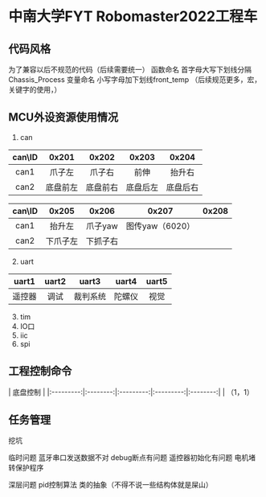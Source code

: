 中南大学FYT Robomaster2022工程车
================================
代码风格
--------------------------
为了兼容以后不规范的代码（后续需要统一）
函数命名 首字母大写下划线分隔Chassis_Process
变量命名 小写字母加下划线front_temp
（后续规范更多，宏，关键字的使用，）

MCU外设资源使用情况
-------------------

1. can

| can\ID | 0x201 | 0x202 | 0x203 | 0x204 |
|:---------:|:--------:|:---------:|:---------:|:--------:|
| can1 | 爪子左|爪子右|前伸|抬升右
| can2 |底盘前左| 底盘前右 |底盘后左|底盘后右|

| can\ID | 0x205 | 0x206 | 0x207 | 0x208 |
|:---------:|:--------:|:---------:|:---------:|:--------:|
| can1 | 抬升左|爪子yaw|图传yaw（6020）
| can2 |下爪子左| 下抓子右 |

2. uart

| uart1 | uart2| uart3 | uart4 | uart5 |
|:---------:|:--------:|:---------:|:---------:|:--------:|
| 遥控器 |调试|  裁判系统|陀螺仪|视觉|

3. tim
4. IO口
5. iic
6. spi


工程控制命令
------------
| 底盘控制 | 
|:---------:|:--------:|:---------:|:---------:|:--------:|
| （1，1）


任务管理
--------


挖坑

临时问题
蓝牙串口发送数据不对
debug断点有问题
遥控器初始化有问题
电机堵转保护程序

深层问题
pid控制算法
类的抽象（不得不说一些结构体就是屎山）